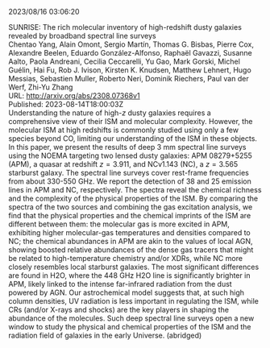 2023/08/16 03:06:20  

SUNRISE: The rich molecular inventory of high-redshift dusty galaxies
  revealed by broadband spectral line surveys  
Chentao Yang, Alain Omont, Sergio Martín, Thomas G. Bisbas, Pierre Cox, Alexandre Beelen, Eduardo González-Alfonso, Raphaël Gavazzi, Susanne Aalto, Paola Andreani, Cecilia Ceccarelli, Yu Gao, Mark Gorski, Michel Guélin, Hai Fu, Rob J. Ivison, Kirsten K. Knudsen, Matthew Lehnert, Hugo Messias, Sebastien Muller, Roberto Neri, Dominik Riechers, Paul van der Werf, Zhi-Yu Zhang  
URL: http://arxiv.org/abs/2308.07368v1  
Published: 2023-08-14T18:00:03Z  
  Understanding the nature of high-$z$ dusty galaxies requires a comprehensive view of their ISM and molecular complexity. However, the molecular ISM at high redshifts is commonly studied using only a few species beyond CO, limiting our understanding of the ISM in these objects. In this paper, we present the results of deep 3 mm spectral line surveys using the NOEMA targeting two lensed dusty galaxies: APM 08279+5255 (APM), a quasar at redshift $z=3.911$, and NCv1.143 (NC), a $z=3.565$ starburst galaxy. The spectral line surveys cover rest-frame frequencies from about 330-550 GHz. We report the detection of 38 and 25 emission lines in APM and NC, respectively. The spectra reveal the chemical richness and the complexity of the physical properties of the ISM. By comparing the spectra of the two sources and combining the gas excitation analysis, we find that the physical properties and the chemical imprints of the ISM are different between them: the molecular gas is more excited in APM, exhibiting higher molecular-gas temperatures and densities compared to NC; the chemical abundances in APM are akin to the values of local AGN, showing boosted relative abundances of the dense gas tracers that might be related to high-temperature chemistry and/or XDRs, while NC more closely resembles local starburst galaxies. The most significant differences are found in H2O, where the 448 GHz H2O line is significantly brighter in APM, likely linked to the intense far-infrared radiation from the dust powered by AGN. Our astrochemical model suggests that, at such high column densities, UV radiation is less important in regulating the ISM, while CRs (and/or X-rays and shocks) are the key players in shaping the abundance of the molecules. Such deep spectral line surveys open a new window to study the physical and chemical properties of the ISM and the radiation field of galaxies in the early Universe. (abridged)   

